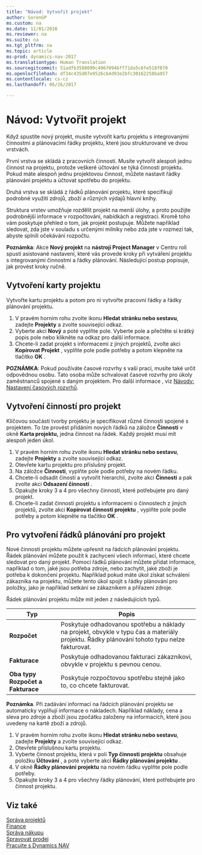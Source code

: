 ```yaml
---
title: "Návod: Vytvořit projekt"
author: SorenGP
ms.custom: na
ms.date: 11/01/2016
ms.reviewer: na
ms.suite: na
ms.tgt_pltfrm: na
ms.topic: article
ms-prod: dynamics-nav-2017
ms.translationtype: Human Translation
ms.sourcegitcommit: 51adfb3588099c496f0946ff71da5c6fe518f070
ms.openlocfilehash: df34c435d07e9526cb4d93e2bfc30162258ba957
ms.contentlocale: cs-cz
ms.lasthandoff: 06/26/2017

---
```


# <a name="how-to-create-jobs"></a>Návod: Vytvořit projekt
Když spustíte nový projekt, musíte vytvořit kartu projektu s integrovanými činnostmi a plánovacími řádky projektu, které jsou strukturované ve dvou vrstvách.  

První vrstva se skládá z pracovních činností. Musíte vytvořit alespoň jednu činnost na projektu, protože veškeré účtování se týká činnosti projektu. Pokud máte alespoň jednu projektovou činnost, můžete nastavit řádky plánování projektu a účtovat spotřebu do projektu.

Druhá vrstva se skládá z řádků plánování projektu, které specifikují podrobné využití zdrojů, zboží a různých výdajů hlavní knihy.

Struktura vrstev umožňuje rozdělit projekt na menší úlohy, a proto použijte podrobnější informace v rozpočtování, nabídkách a registraci. Kromě toho vám poskytuje přehled o tom, jak projekt postupuje. Můžete například sledovat, zda jste v souladu s určenými milníky nebo zda jste v rozmezí tak, abyste splnili očekávání rozpočtu.

**Poznámka**: Akce **Nový projekt** na **nástroji Project Manager** v Centru rolí spustí asistované nastavení, které vás provede kroky při vytváření projektu s integrovanými činnostmi a řádky plánování. Následující postup popisuje, jak provést kroky ručně.

## <a name="to-create-a-job-card"></a>Vytvoření karty projektu
Vytvořte kartu projektu a potom pro ni vytvořte pracovní řádky a řádky plánování projektu.

1. V pravém horním rohu zvolte ikonu **Hledat stránku nebo sestavu**, zadejte **Projekty** a zvolte související odkaz.  
2. Vyberte akci **Nový** a poté vyplňte pole. Vyberte pole a přečtěte si krátký popis pole nebo klikněte na odkaz pro další informace.
3. Chcete-li zadat projekt s informacemi z jiných projektů, zvolte akci **Kopírovat Projekt** , vyplňte pole podle potřeby a potom klepněte na tlačítko **OK** .

**POZNÁMKA**: Pokud používáte časové rozvrhy s vaší prací, musíte také určit odpovědnou osobu. Tato osoba může schvalovat časové rozvrhy pro úkoly zaměstnanců spojené s daným projektem. Pro další informace , viz [Návody: Nastavení časových rozvrhů](projects-how-setup-time-sheets.md).

## <a name="to-create-tasks-for-a-job"></a>Vytvoření činností pro projekt  
Klíčovou součástí tvorby projektu je specifikovat různé činnosti spojené s projektem. To lze provést přidáním nových řádků na záložce **Činnosti** v okně **Karta projektu,** jedna činnost na řádek. Každý projekt musí mít alespoň jeden úkol.

1. V pravém horním rohu zvolte ikonu **Hledat stránku nebo sestavu**, zadejte **Projekty** a zvolte související odkaz.
2. Otevřete kartu projektu pro příslušný projekt.
3. Na záložce **Činnosti**, vyplňte pole podle potřeby na novém řádku.
4. Chcete-li odsadit činosti a vytvořit hierarchii, zvolte akci **Činnosti** a pak zvolte akci **Odsazení činností** .
5. Opakujte kroky 3 a 4 pro všechny činnosti, které potřebujete pro daný projekt.
6. Chcete-li zadat činnosti projektu s informacemi o činnostech z jiných projektů, zvolte akci **Kopírovat činnosti projektu** , vyplňte pole podle potřeby a potom klepněte na tlačítko **OK** .

## <a name="to-create-planning-lines-for-a-job"></a>Pro vytvoření řádků plánování pro projekt  
Nové činnosti projektu můžete upřesnit na řádcích plánování projektu. Řádek plánování můžete použít k zachycení všech informací, které chcete sledovat pro daný projekt. Pomocí řádků plánování můžete přidat informace, například o tom, jaké jsou potřeba zdroje, nebo zachytit, jaké zboží je potřeba k dokončení projektu. Například pokud máte úkol získat schválení zákazníka na projektu, můžete tento úkol spojit s řádky plánování pro položky, jako je například setkání se zákazníkem a přiřazení zdroje.  

Řádek plánování projektu může mít jeden z následujících typů.  

|Typ|Popis|
|----|-----------|
|**Rozpočet**|Poskytuje odhadovanou spotřebu a náklady na projekt, obvykle v typu čas a materiály projektu. Řádky plánování tohoto typu nelze fakturovat.|
|**Fakturace**|Poskytuje odhadovanou fakturaci zákazníkovi, obvykle v projektu s pevnou cenou.|
|**Oba typy Rozpočet a Fakturace**|Poskytuje rozpočtovou spotřebu stejně jako to, co chcete fakturovat.|  

**Poznámka**. Při zadávání informací na řádcích plánování projektu se automaticky vyplňují informace o nákladech. Například náklady, cena a sleva pro zdroje a zboží jsou zpočátku založeny na informacích, které jsou uvedeny na kartě zboží a zdrojů.

1. V pravém horním rohu zvolte ikonu **Hledat stránku nebo sestavu**, zadejte **Projekty** a zvolte související odkaz.
2. Otevřete příslušnou kartu projektu.
3. Vyberte činnost projektu, která v poli **Typ činnosti projektu** obsahuje položku **Účtování** , a poté vyberte akci **Řádky plánování projektu** .  
4. V okně **Řádky plánování projektu** na novém řádku vyplňte pole podle potřeby.
5. Opakujte kroky 3 a 4 pro všechny řádky plánování, které potřebujete pro činnost projektu.

## <a name="see-also"></a>Viz také
[Správa projektů](projects-manage-projects.md)  
[Finance](finance-setup.md)  
[Správa nákupu](purchasing-manage-purchasing.md)         
[Spravovat prodej](sales-manage-sales.md)      
[Pracujte s Dynamics NAV](ui-work-product.md)  

